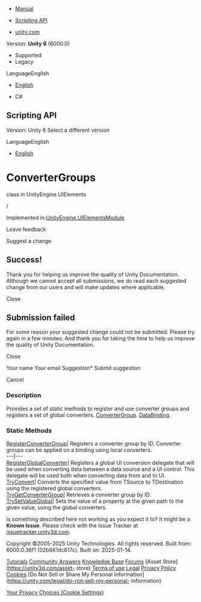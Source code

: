 [ ]()

  * [Manual](../Manual/index.html)
  * [Scripting API](../ScriptReference/index.html)

  * [unity.com](https://unity.com/)

Version: **Unity 6** (6000.0)

  * Supported
  * Legacy

LanguageEnglish

  * [English]()

  * C#

[ ](https://docs.unity3d.com)

## Scripting API

Version: Unity 6 Select a different version

LanguageEnglish

  * [English]()

# ConverterGroups

class in UnityEngine.UIElements

/

Implemented
in:[UnityEngine.UIElementsModule](UnityEngine.UIElementsModule.html)

Leave feedback

Suggest a change

## Success!

Thank you for helping us improve the quality of Unity Documentation. Although
we cannot accept all submissions, we do read each suggested change from our
users and will make updates where applicable.

Close

## Submission failed

For some reason your suggested change could not be submitted. Please <a>try
again</a> in a few minutes. And thank you for taking the time to help us
improve the quality of Unity Documentation.

Close

Your name Your email Suggestion* Submit suggestion

Cancel

[ ]()

### Description

Provides a set of static methods to register and use converter groups and
registers a set of global converters.
[ConverterGroup](UIElements.ConverterGroup.html).
[DataBinding](UIElements.DataBinding.html).

### Static Methods

[RegisterConverterGroup](UIElements.ConverterGroups.RegisterConverterGroup.html)|
Registers a converter group by ID. Converter groups can be applied on a
binding using local converters.  
---|---  
[RegisterGlobalConverter](UIElements.ConverterGroups.RegisterGlobalConverter.html)|
Registers a global UI conversion delegate that will be used when converting
data between a data source and a UI control. This delegate will be used both
when converting data from and to UI.  
[TryConvert](UIElements.ConverterGroups.TryConvert.html)|  Converts the
specified value from TSource to TDestination using the registered global
converters.  
[TryGetConverterGroup](UIElements.ConverterGroups.TryGetConverterGroup.html)|
Retrieves a converter group by ID.  
[TrySetValueGlobal](UIElements.ConverterGroups.TrySetValueGlobal.html)|  Sets
the value of a property at the given path to the given value, using the global
converters.  
  
Is something described here not working as you expect it to? It might be a
**Known Issue**. Please check with the Issue Tracker at
[issuetracker.unity3d.com](https://issuetracker.unity3d.com).

Copyright ©2005-2025 Unity Technologies. All rights reserved. Built from:
6000.0.36f1 (02b661dc617c). Built on: 2025-01-14.

[Tutorials](https://unity3d.com/learn) [Community
Answers](https://answers.unity3d.com) [Knowledge
Base](https://support.unity3d.com/hc/en-us)
[Forums](https://forum.unity3d.com) [Asset Store](https://unity3d.com/asset-
store) [Terms of use](https://docs.unity3d.com/Manual/TermsOfUse.html)
[Legal](https://unity.com/legal) [Privacy
Policy](https://unity.com/legal/privacy-policy)
[Cookies](https://unity.com/legal/cookie-policy) [Do Not Sell or Share My
Personal Information](https://unity.com/legal/do-not-sell-my-personal-
information)

[Your Privacy Choices (Cookie Settings)](javascript:void\(0\);)

